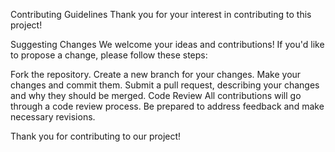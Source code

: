 Contributing Guidelines Thank you for your interest in contributing to this project!

Suggesting Changes We welcome your ideas and contributions! If you'd like to propose a change, please follow these steps:

Fork the repository. Create a new branch for your changes. Make your changes and commit them. Submit a pull request, describing your changes and why they should be merged. Code Review All contributions will go through a code review process. Be prepared to address feedback and make necessary revisions.

Thank you for contributing to our project!
